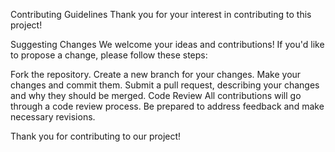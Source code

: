 Contributing Guidelines Thank you for your interest in contributing to this project!

Suggesting Changes We welcome your ideas and contributions! If you'd like to propose a change, please follow these steps:

Fork the repository. Create a new branch for your changes. Make your changes and commit them. Submit a pull request, describing your changes and why they should be merged. Code Review All contributions will go through a code review process. Be prepared to address feedback and make necessary revisions.

Thank you for contributing to our project!
